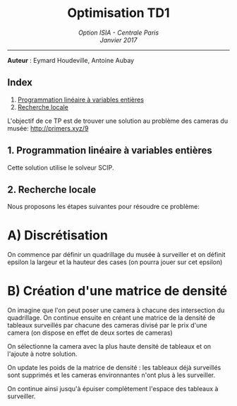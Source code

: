 <h1 align='center'> Optimisation TD1 </h1>
<p align='center'>
<i>Option ISIA - Centrale Paris <br>
Janvier 2017 <hr></i></p>

__Auteur__ : Eymard Houdeville, Antoine Aubay<br>

## Index
1. [Programmation linéaire à variables entières](#description)
2. [Recherche locale](#init)

L'objectif de ce TP est de trouver une solution au problème des cameras du musée: http://primers.xyz/9

## <a name="description"></a>1. Programmation linéaire à variables entières
Cette solution utilise le solveur SCIP.


## <a name="init"></a>2. Recherche locale

Nous proposons les étapes suivantes pour résoudre ce problème:

# A) Discrétisation

On commence par définir un quadrillage du musée à surveiller et on définit epsilon la largeur et la hauteur des cases (on pourra jouer sur cet epsilon)

# B) Création d'une matrice de densité

On imagine que l'on peut poser une camera à chacune des intersection du quadrillage.
On continue ensuite en créant une matrice de la densité de tableaux surveillés par chacune des cameras divisé par le prix d'une camera (on dispose en effet de deux sortes de cameras)

On sélectionne la camera avec la plus haute densité de tableaux et on l'ajoute à notre solution.

On update les poids de la matrice de densité : les tableaux déjà surveillés sont supprimés et les cameras environnantes n'ont plus à les surveiller.

On continue ainsi jusqu'à épuiser complètement l'espace des tableaux à surveiller.
